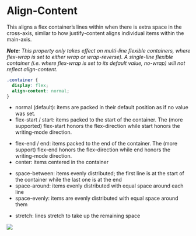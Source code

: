 # Align-Content
<div grid="~ cols-2 gap-2">
<div>

This aligns a flex container’s lines within when there is extra space in the cross-axis, similar to how justify-content aligns individual items within the main-axis.

<div v-click-hide="2" v-click=1 >

*__Note__: This property only takes effect on multi-line flexible containers, where flex-wrap is set to either wrap or wrap-reverse). A single-line flexible container (i.e. where flex-wrap is set to its default value, no-wrap) will not reflect align-content.*

</div>

<v-click at=2>

```css {3}
.container {
  display: flex;
  align-content: normal;
}
```
</v-click>

<v-clicks v-click-hide>

- normal (default): items are packed in their default position as if no value was set.
- flex-start / start: items packed to the start of the container. The (more supported) flex-start honors the flex-direction while start honors the writing-mode direction.
</v-clicks>
<v-clicks v-click-hide>

- flex-end / end: items packed to the end of the container. The (more support) flex-end honors the flex-direction while end honors the writing-mode direction.
- center: items centered in the container

</v-clicks>

<v-clicks  v-click-hide>

- space-between: items evenly distributed; the first line is at the start of the container while the last one is at the end
- space-around: items evenly distributed with equal space around each line
- space-evenly: items are evenly distributed with equal space around them
</v-clicks>

<v-clicks>

- stretch: lines stretch to take up the remaining space

</v-clicks>

</div>
<div>

<img class="h-100 m-auto" src="assets/align-content.svg">

</div>
</div>

<style>
.slidev-vclick-hidden{
    display: none;
}
</style>

